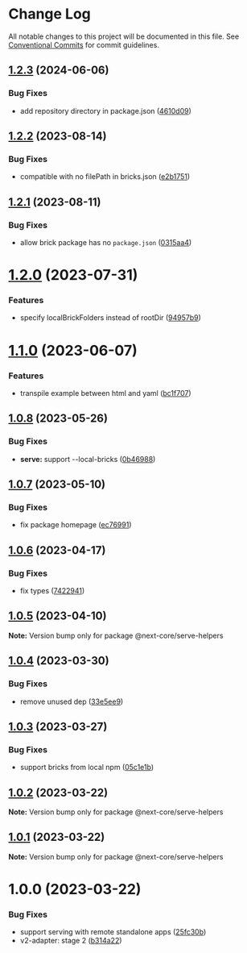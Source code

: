 # Change Log

All notable changes to this project will be documented in this file.
See [Conventional Commits](https://conventionalcommits.org) for commit guidelines.

## [1.2.3](https://github.com/easyops-cn/next-core/compare/@next-core/serve-helpers@1.2.2...@next-core/serve-helpers@1.2.3) (2024-06-06)


### Bug Fixes

* add repository directory in package.json ([4610d09](https://github.com/easyops-cn/next-core/commit/4610d0987f98b4cda82aa232e488f375bcfd42a3))





## [1.2.2](https://github.com/easyops-cn/next-core/compare/@next-core/serve-helpers@1.2.1...@next-core/serve-helpers@1.2.2) (2023-08-14)


### Bug Fixes

* compatible with no filePath in bricks.json ([e2b1751](https://github.com/easyops-cn/next-core/commit/e2b17515db3d2f07adc8bef942ea122866190a31))





## [1.2.1](https://github.com/easyops-cn/next-core/compare/@next-core/serve-helpers@1.2.0...@next-core/serve-helpers@1.2.1) (2023-08-11)


### Bug Fixes

* allow brick package has no `package.json` ([0315aa4](https://github.com/easyops-cn/next-core/commit/0315aa452f334f7ea7fa8e5de11b7519ac44f2ba))





# [1.2.0](https://github.com/easyops-cn/next-core/compare/@next-core/serve-helpers@1.1.0...@next-core/serve-helpers@1.2.0) (2023-07-31)


### Features

* specify localBrickFolders instead of rootDir ([94957b9](https://github.com/easyops-cn/next-core/commit/94957b907b53d2bcc4226c1df94a33a42bc6856e))





# [1.1.0](https://github.com/easyops-cn/next-core/compare/@next-core/serve-helpers@1.0.8...@next-core/serve-helpers@1.1.0) (2023-06-07)


### Features

* transpile example between html and yaml ([bc1f707](https://github.com/easyops-cn/next-core/commit/bc1f707bd05bf7e45114504bc29765301dfd520e))





## [1.0.8](https://github.com/easyops-cn/next-core/compare/@next-core/serve-helpers@1.0.7...@next-core/serve-helpers@1.0.8) (2023-05-26)


### Bug Fixes

* **serve:** support --local-bricks ([0b46988](https://github.com/easyops-cn/next-core/commit/0b46988a3c1992b4d410bc3d4a94ead0655c3a05))





## [1.0.7](https://github.com/easyops-cn/next-core/compare/@next-core/serve-helpers@1.0.6...@next-core/serve-helpers@1.0.7) (2023-05-10)


### Bug Fixes

* fix package homepage ([ec76991](https://github.com/easyops-cn/next-core/commit/ec76991f1b55bebbced980f43e788070e6d4f2f7))





## [1.0.6](https://github.com/easyops-cn/next-core/compare/@next-core/serve-helpers@1.0.5...@next-core/serve-helpers@1.0.6) (2023-04-17)


### Bug Fixes

* fix types ([7422941](https://github.com/easyops-cn/next-core/commit/742294170a4cbbc810a5e7745dfce2e58ed9085f))





## [1.0.5](https://github.com/easyops-cn/next-core/compare/@next-core/serve-helpers@1.0.4...@next-core/serve-helpers@1.0.5) (2023-04-10)

**Note:** Version bump only for package @next-core/serve-helpers





## [1.0.4](https://github.com/easyops-cn/next-core/compare/@next-core/serve-helpers@1.0.3...@next-core/serve-helpers@1.0.4) (2023-03-30)

### Bug Fixes

- remove unused dep ([33e5ee9](https://github.com/easyops-cn/next-core/commit/33e5ee99eade20a30059f419f5c54e47808aa4bb))

## [1.0.3](https://github.com/easyops-cn/next-core/compare/@next-core/serve-helpers@1.0.2...@next-core/serve-helpers@1.0.3) (2023-03-27)

### Bug Fixes

- support bricks from local npm ([05c1e1b](https://github.com/easyops-cn/next-core/commit/05c1e1b12afd11dabf132a235c2d8eca0f0bfad8))

## [1.0.2](https://github.com/easyops-cn/next-core/compare/@next-core/serve-helpers@1.0.1...@next-core/serve-helpers@1.0.2) (2023-03-22)

**Note:** Version bump only for package @next-core/serve-helpers

## [1.0.1](https://github.com/easyops-cn/next-core/compare/@next-core/serve-helpers@1.0.0...@next-core/serve-helpers@1.0.1) (2023-03-22)

**Note:** Version bump only for package @next-core/serve-helpers

# 1.0.0 (2023-03-22)

### Bug Fixes

- support serving with remote standalone apps ([25fc30b](https://github.com/easyops-cn/next-core/commit/25fc30b9c95248480c222a7e79cb682b1466b9aa))
- v2-adapter: stage 2 ([b314a22](https://github.com/easyops-cn/next-core/commit/b314a2296d18d0fa2e4cdf2338b2de9c78183139))
